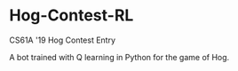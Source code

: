 # Hog-Contest-RL
CS61A '19 Hog Contest Entry

A bot trained with Q learning in Python for the game of Hog.
